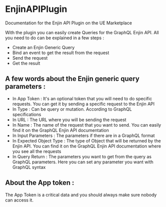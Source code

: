 # EnjinAPIPlugin
Documentation for the Enjin API Plugin on the UE Marketplace

With the plugin you can easily create Queries for the GraphQL Enjin API.
All you need to do can be explained in a few steps :
- Create an Enjin Generic Query
- Bind an event to get the result from the request
- Send the request
- Get the result

## A few words about the Enjin generic query parameters :
- In App Token : It's an optional token that you will need to do specific requests. You can get it by sending a specific request to the Enjin API
- In Type : Can be query or mutation. According to GraphQL specifications
- In URL : The URL where you will be sending the request
- In Name : The name of the request that you want to send. You can easily find it on the GraphQL Enjin API documentation
- In Input Parameters : The parameters if there are in a GraphQL format
- In Expected Object Type : The type of Object that will be returned by the Enjin API. You can find it on the GraphQL Enjin API documentation where you see all the requests
- In Query Return : The parameters you want to get from the query as GraphQL parameters. Here you can set any parameter you want with GraphQL syntax

## About the App token :
The App Token is a critical data and you should always make sure nobody can access it.
